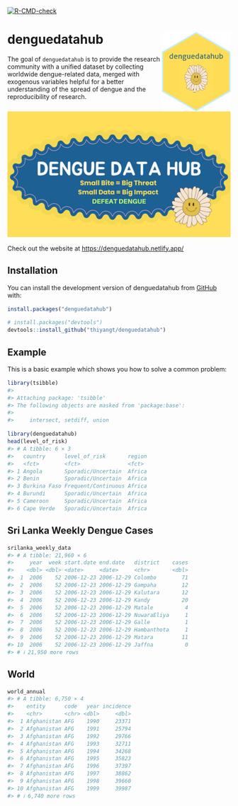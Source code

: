 
<!-- README.md is generated from README.Rmd. Please edit that file -->

[![R-CMD-check](https://github.com/thiyangt/denguedatahub/actions/workflows/R-CMD-check.yaml/badge.svg)](https://github.com/thiyangt/denguedatahub/actions/workflows/R-CMD-check.yaml)

# denguedatahub <img src="hexsticker/logo.png" align="right" height="180"/>

The goal of `denguedatahub` is to provide the research community with a
unified dataset by collecting worldwide dengue-related data, merged with
exogenous variables helpful for a better understanding of the spread of
dengue and the reproducibility of research.

![](hexsticker/profile.png)

Check out the website at <https://denguedatahub.netlify.app/>

## Installation

You can install the development version of denguedatahub from
[GitHub](https://github.com/) with:

``` r
install.packages("denguedatahub")
```

``` r
# install.packages("devtools")
devtools::install_github("thiyangt/denguedatahub")
```

## Example

This is a basic example which shows you how to solve a common problem:

``` r
library(tsibble)
#> 
#> Attaching package: 'tsibble'
#> The following objects are masked from 'package:base':
#> 
#>     intersect, setdiff, union
```

``` r
library(denguedatahub)
head(level_of_risk)
#> # A tibble: 6 × 3
#>   country      level_of_risk       region
#>   <fct>        <fct>               <fct> 
#> 1 Angola       Sporadic/Uncertain  Africa
#> 2 Benin        Sporadic/Uncertain  Africa
#> 3 Burkina Faso Frequent/Continuous Africa
#> 4 Burundi      Sporadic/Uncertain  Africa
#> 5 Cameroon     Sporadic/Uncertain  Africa
#> 6 Cape Verde   Sporadic/Uncertain  Africa
```

## Sri Lanka Weekly Dengue Cases

``` r
srilanka_weekly_data
#> # A tibble: 21,960 × 6
#>     year  week start.date end.date   district    cases
#>    <dbl> <dbl> <date>     <date>     <chr>       <dbl>
#>  1  2006    52 2006-12-23 2006-12-29 Colombo        71
#>  2  2006    52 2006-12-23 2006-12-29 Gampaha        12
#>  3  2006    52 2006-12-23 2006-12-29 Kalutara       12
#>  4  2006    52 2006-12-23 2006-12-29 Kandy          20
#>  5  2006    52 2006-12-23 2006-12-29 Matale          4
#>  6  2006    52 2006-12-23 2006-12-29 NuwaraEliya     1
#>  7  2006    52 2006-12-23 2006-12-29 Galle           1
#>  8  2006    52 2006-12-23 2006-12-29 Hambanthota     1
#>  9  2006    52 2006-12-23 2006-12-29 Matara         11
#> 10  2006    52 2006-12-23 2006-12-29 Jaffna          0
#> # ℹ 21,950 more rows
```

## World

``` r
world_annual
#> # A tibble: 6,750 × 4
#>    entity      code   year incidence
#>    <chr>       <chr> <dbl>     <dbl>
#>  1 Afghanistan AFG    1990     23371
#>  2 Afghanistan AFG    1991     25794
#>  3 Afghanistan AFG    1992     29766
#>  4 Afghanistan AFG    1993     32711
#>  5 Afghanistan AFG    1994     34268
#>  6 Afghanistan AFG    1995     35823
#>  7 Afghanistan AFG    1996     37397
#>  8 Afghanistan AFG    1997     38862
#>  9 Afghanistan AFG    1998     39660
#> 10 Afghanistan AFG    1999     39987
#> # ℹ 6,740 more rows
```
